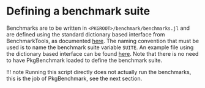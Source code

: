 # Defining a benchmark suite

Benchmarks are to be written in `<PKGROOT>/benchmark/benchmarks.jl` and are defined using the standard dictionary based interface from BenchmarkTools, as documented [here](https://github.com/JuliaCI/BenchmarkTools.jl/blob/master/docs/src/manual.md#defining-benchmark-suites). The naming convention that must be used is to name the benchmark suite variable `SUITE`. An example file using the dictionary based interface can be found [here](https://github.com/JuliaCI/PkgBenchmark.jl/blob/master/benchmark/benchmarks.jl). Note that there is no need to have PkgBenchmark loaded to define the benchmark suite.

!!! note
    Running this script directly does not actually run the benchmarks, this is the job of PkgBenchmark, see the next section.
